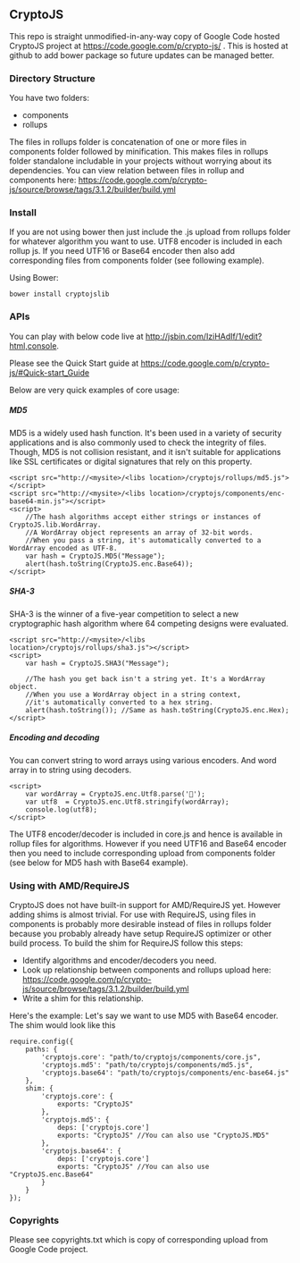 ﻿CryptoJS
--------

This repo is straight unmodified-in-any-way copy of Google Code hosted CryptoJS project at https://code.google.com/p/crypto-js/ . This is hosted at github to add bower package so future updates can be managed better.

### Directory Structure
You have two folders:
* components
* rollups

The files in rollups folder is concatenation of one or more files in components folder followed by minification. This makes files in rollups folder standalone includable in your projects without worrying about its dependencies. You can view relation between files in rollup and components here: https://code.google.com/p/crypto-js/source/browse/tags/3.1.2/builder/build.yml

### Install

If you are not using bower then just include the .js upload from rollups folder for whatever algorithm you want to use. UTF8 encoder is included in each rollup js. If you need UTF16 or Base64 encoder then also add corresponding files from components folder (see following example).

Using Bower:

```
bower install cryptojslib
```

### APIs

You can play with below code live at http://jsbin.com/IziHAdIf/1/edit?html,console.

Please see the Quick Start guide at https://code.google.com/p/crypto-js/#Quick-start_Guide

Below are very quick examples of core usage:

##### MD5
MD5 is a widely used hash function. It's been used in a variety of security applications and is also commonly used to check the integrity of files. Though, MD5 is not collision resistant, and it isn't suitable for applications like SSL certificates or digital signatures that rely on this property.

```
<script src="http://<mysite>/<libs location>/cryptojs/rollups/md5.js"></script>
<script src="http://<mysite>/<libs location>/cryptojs/components/enc-base64-min.js"></script>
<script>
	//The hash algorithms accept either strings or instances of CryptoJS.lib.WordArray. 
	//A WordArray object represents an array of 32-bit words. 
	//When you pass a string, it's automatically converted to a WordArray encoded as UTF-8.
    var hash = CryptoJS.MD5("Message");
	alert(hash.toString(CryptoJS.enc.Base64));
</script>
```

##### SHA-3
SHA-3 is the winner of a five-year competition to select a new cryptographic hash algorithm where 64 competing designs were evaluated.

```
<script src="http://<mysite>/<libs location>/cryptojs/rollups/sha3.js"></script>
<script>
    var hash = CryptoJS.SHA3("Message");
	
	//The hash you get back isn't a string yet. It's a WordArray object. 
	//When you use a WordArray object in a string context, 
	//it's automatically converted to a hex string.	
	alert(hash.toString()); //Same as hash.toString(CryptoJS.enc.Hex);
</script>
```

##### Encoding and decoding
You can convert string to word arrays using various encoders. And word array in to string using decoders.

```
<script>
    var wordArray = CryptoJS.enc.Utf8.parse('𤭢');
    var utf8  = CryptoJS.enc.Utf8.stringify(wordArray);
    console.log(utf8);
</script>	
```

The UTF8 encoder/decoder is included in core.js and hence is available in rollup files for algorithms. However if you need UTF16 and Base64 encoder then you need to include corresponding upload from components folder (see below for MD5 hash with Base64 example).


### Using with AMD/RequireJS 
CryptoJS does not have built-in support for AMD/RequireJS yet. However adding shims is almost trivial. For use with RequireJS, using files in components is probably more desirable instead of files in rollups folder because you probably already have setup RequireJS optimizer or other build process. To build the shim for RequireJS follow this steps:

- Identify algorithms and encoder/decoders you need.
- Look up relationship between components and rollups upload here: https://code.google.com/p/crypto-js/source/browse/tags/3.1.2/builder/build.yml
- Write a shim for this relationship.

Here's the example: Let's say we want to use MD5 with Base64 encoder. The shim would look like this

```
require.config({
    paths: {
        'cryptojs.core': "path/to/cryptojs/components/core.js",
        'cryptojs.md5': "path/to/cryptojs/components/md5.js",
        'cryptojs.base64': "path/to/cryptojs/components/enc-base64.js"
    },
    shim: {
		'cryptojs.core': {
			exports: "CryptoJS"
		},
		'cryptojs.md5': {
			deps: ['cryptojs.core']
			exports: "CryptoJS"	//You can also use "CryptoJS.MD5"
		},
		'cryptojs.base64': {
			deps: ['cryptojs.core']
			exports: "CryptoJS"	//You can also use "CryptoJS.enc.Base64"
		}
    }
});
```

### Copyrights
Please see copyrights.txt which is copy of corresponding upload from Google Code project.
